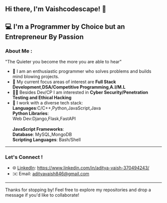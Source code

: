 ## Hi there, I'm Vaishcodescape! 👋
💻 **I'm a Programmer by Choice but an Entrepreneur By Passion**
---
### About Me :
"The Quieter you become the more you are able to hear"
- 🌟 I am an enthusiastic programmer who solves problems and builds mind blowing projects.
- 🚀 My current focus areas of interest are **Full Stack Development**,**DSA/Competitive Programming**,**A.I/M.L**
- 🥷🏻 Besides Dev/CP I am interested in **Cyber Security/Penetration Testing and Ethical Hacking**
- 🧰 I work with a diverse tech stack:   
  **Languages**:C/C++,Python,JavaScript,Java<br>
  **Python Libraries**:<br>
  Web Dev:Django,Flask,FastAPI <br><br>
  **JavaScript Frameworks**: <br>
  **Database**: MySQL,MongoDB<br>
  **Scripting Languages**: Bash/Shell<br>
---

### Let's Connect !

- 🌐 [LinkedIn](#): https://www.linkedin.com/in/aditya-vaish-370494243/
- ✉️ Email: adityavaish846@gmail.com  
---
Thanks for stopping by! Feel free to explore my repositories and drop a message if you'd like to collaborate!
